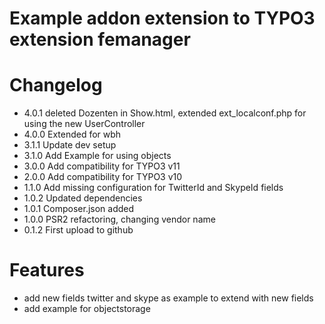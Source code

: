# Example addon extension to TYPO3 extension femanager

# Changelog
- 4.0.1 deleted Dozenten in Show.html, extended ext_localconf.php for using the new UserController
- 4.0.0 Extended for wbh
- 3.1.1 Update dev setup
- 3.1.0 Add Example for using objects
- 3.0.0 Add compatibility for TYPO3 v11
- 2.0.0 Add compatibility for TYPO3 v10
- 1.1.0 Add missing configuration for TwitterId and SkypeId fields
- 1.0.2 Updated dependencies
- 1.0.1 Composer.json added
- 1.0.0 PSR2 refactoring, changing vendor name
- 0.1.2 First upload to github

# Features

* add new fields twitter and skype as example to extend with new fields
* add example for objectstorage

